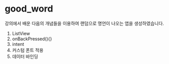 # good_word
강의에서 배운 다음의 개념들을 이용하여 랜덤으로 명언이 나오는 앱을 생성하였습니다.
1. ListView
2. onBackPressed(){}
3. intent
4. 커스텀 폰트 적용
5. 데이터 바인딩
